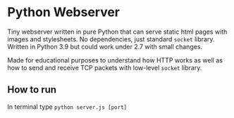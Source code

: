 # Python Webserver
Tiny webserver written in pure Python that can serve static html pages with images and stylesheets. No dependencies, just standard `socket` library. Written in Python 3.9 but could work under 2.7 with small changes.

Made for educational purposes to understand how HTTP works as well as how to send and receive TCP packets with low-level `socket` library.

## How to run
In terminal type `python server.js [port]`


